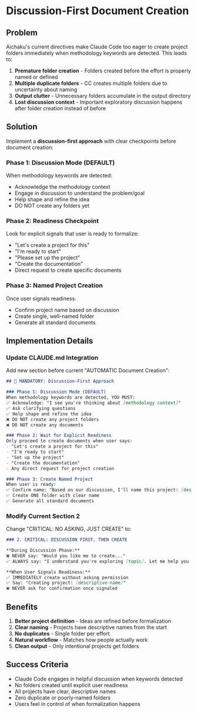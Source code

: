 # Discussion-First Document Creation

## Problem

Aichaku's current directives make Claude Code too eager to create project folders immediately when methodology keywords are detected. This leads to:

1. **Premature folder creation** - Folders created before the effort is properly named or defined
2. **Multiple duplicate folders** - CC creates multiple folders due to uncertainty about naming
3. **Output clutter** - Unnecessary folders accumulate in the output directory
4. **Lost discussion context** - Important exploratory discussion happens after folder creation instead of before

## Solution

Implement a **discussion-first approach** with clear checkpoints before document creation:

### Phase 1: Discussion Mode (DEFAULT)
When methodology keywords are detected:
- Acknowledge the methodology context
- Engage in discussion to understand the problem/goal
- Help shape and refine the idea
- DO NOT create any folders yet

### Phase 2: Readiness Checkpoint
Look for explicit signals that user is ready to formalize:
- "Let's create a project for this"
- "I'm ready to start"
- "Please set up the project"
- "Create the documentation"
- Direct request to create specific documents

### Phase 3: Named Project Creation
Once user signals readiness:
- Confirm project name based on discussion
- Create single, well-named folder
- Generate all standard documents

## Implementation Details

### Update CLAUDE.md Integration

Add new section before current "AUTOMATIC Document Creation":

```markdown
## 🎯 MANDATORY: Discussion-First Approach

### Phase 1: Discussion Mode (DEFAULT)
When methodology keywords are detected, YOU MUST:
✅ Acknowledge: "I see you're thinking about [methodology context]"
✅ Ask clarifying questions
✅ Help shape and refine the idea
❌ DO NOT create any project folders
❌ DO NOT create any documents

### Phase 2: Wait for Explicit Readiness
Only proceed to create documents when user says:
- "Let's create a project for this"
- "I'm ready to start" 
- "Set up the project"
- "Create the documentation"
- Any direct request for project creation

### Phase 3: Create Named Project
When user is ready:
✅ Confirm name: "Based on our discussion, I'll name this project: [descriptive-name]"
✅ Create ONE folder with clear name
✅ Generate all standard documents
```

### Modify Current Section 2

Change "CRITICAL: NO ASKING, JUST CREATE" to:

```markdown
### 2. CRITICAL: DISCUSSION FIRST, THEN CREATE

**During Discussion Phase:**
❌ NEVER say: "Would you like me to create..."
✅ ALWAYS say: "I understand you're exploring [topic]. Let me help you think through this..."

**When User Signals Readiness:**
✅ IMMEDIATELY create without asking permission
✅ Say: "Creating project: [descriptive-name]"
❌ NEVER ask for confirmation once signaled
```

## Benefits

1. **Better project definition** - Ideas are refined before formalization
2. **Clear naming** - Projects have descriptive names from the start
3. **No duplicates** - Single folder per effort
4. **Natural workflow** - Matches how people actually work
5. **Clean output** - Only intentional projects get folders

## Success Criteria

- Claude Code engages in helpful discussion when keywords detected
- No folders created until explicit user readiness
- All projects have clear, descriptive names
- Zero duplicate or poorly-named folders
- Users feel in control of when formalization happens